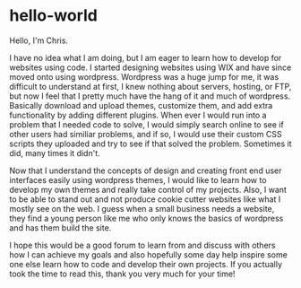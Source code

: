 # hello-world

Hello, I'm Chris.

I have no idea what I am doing, but I am eager to learn how to develop for websites using code.  I started designing websites using WIX and have since moved onto using wordpress.  Wordpress was a huge jump for me, it was difficult to understand at first, I knew nothing about servers, hosting, or FTP, but now I feel that I pretty much have the hang of it and much of wordpress.  Basically download and upload themes, customize them, and add extra functionality by adding different plugins.  When ever I would run into a problem that I needed code to solve, I would simply search online to see if other users had similiar problems, and if so, I would use their custom CSS scripts they uploaded and try to see if that solved the problem.  Sometimes it did, many times it didn't.  

Now that I understand the concepts of design and creating front end user interfaces easily using wordpress themes, I would like to learn how to develop my own themes and really take control of my projects.  Also, I want to be able to stand out and not produce cookie cutter websites like what I mostly see on the web.  I guess when a small business needs a website, they find a young person like me who only knows the basics of wordpress and has them build the site.  

I hope this would be a good forum to learn from and discuss with others how I can achieve my goals and also hopefully some day help inspire some one else learn how to code and develop their own projects.  If you actually took the time to read this, thank you very much for your time!
